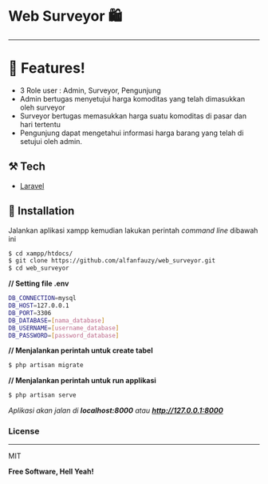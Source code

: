 # Web Surveyor 🛍️
---
# 📌 Features!
  - 3 Role user : Admin, Surveyor, Pengunjung
  - Admin bertugas menyetujui harga komoditas yang telah dimasukkan oleh surveyor
  - Surveyor bertugas memasukkan harga suatu komoditas di pasar dan hari tertentu
  - Pengunjung dapat mengetahui informasi harga barang yang telah di setujui oleh admin.

## ⚒️ Tech
* [Laravel](https://laravel.com/)

## 📗 Installation

Jalankan aplikasi xampp kemudian lakukan perintah _command line_ dibawah ini

```sh
$ cd xampp/htdocs/
$ git clone https://github.com/alfanfauzy/web_surveyor.git
$ cd web_surveyor
```

**// Setting file .env**
```sh
DB_CONNECTION=mysql
DB_HOST=127.0.0.1
DB_PORT=3306
DB_DATABASE=[nama_database]
DB_USERNAME=[username_database]
DB_PASSWORD=[password_database]
```
**// Menjalankan perintah untuk create tabel**
```sh
$ php artisan migrate
```

**// Menjalankan perintah untuk run applikasi**
```sh
$ php artisan serve
```

_Aplikasi akan jalan di **localhost:8000** atau **http://127.0.0.1:8000**_

### License
----
MIT

**Free Software, Hell Yeah!**